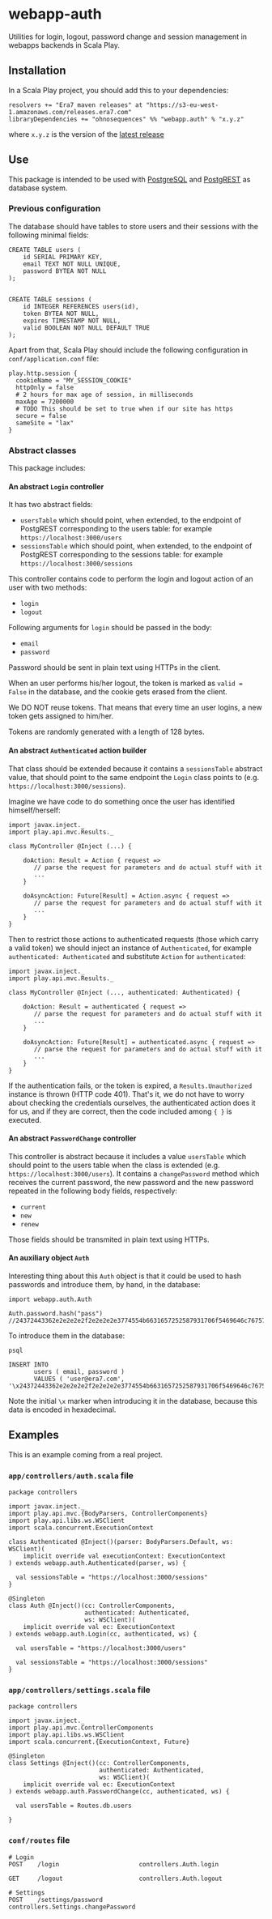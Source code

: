 # webapp-auth
Utilities for login, logout, password change and session management in webapps backends in Scala Play.

## Installation

In a Scala Play project, you should add this to your dependencies:

```
resolvers += "Era7 maven releases" at "https://s3-eu-west-1.amazonaws.com/releases.era7.com"
libraryDependencies += "ohnosequences" %% "webapp.auth" % "x.y.z"
```

where `x.y.z` is the version of the [latest release](https://github.com/ohnosequences/webapp-auth/releases/latest)


## Use

This package is intended to be used with [PostgreSQL](https://www.postgresql.org) and [PostgREST](http://postgrest.org) as database system.

### Previous configuration

The database should have tables to store users and their sessions with the following minimal fields:

```
CREATE TABLE users (
    id SERIAL PRIMARY KEY,
    email TEXT NOT NULL UNIQUE,
    password BYTEA NOT NULL
);


CREATE TABLE sessions (
    id INTEGER REFERENCES users(id),
    token BYTEA NOT NULL,
    expires TIMESTAMP NOT NULL,
    valid BOOLEAN NOT NULL DEFAULT TRUE
);
```

Apart from that, Scala Play should include the following configuration in `conf/application.conf` file:

```
play.http.session {
  cookieName = "MY_SESSION_COOKIE"
  httpOnly = false
  # 2 hours for max age of session, in milliseconds
  maxAge = 7200000
  # TODO This should be set to true when if our site has https
  secure = false
  sameSite = "lax"
}
```

### Abstract classes

This package includes:

#### An abstract `Login` controller

It has two abstract fields: 

* `usersTable` which should point, when extended, to the endpoint of PostgREST corresponding to the 
users table: for example `https://localhost:3000/users`
* `sessionsTable` which should point, when extended, to the endpoint of PostgREST corresponding to 
the sessions table: for example `https://localhost:3000/sessions`

This controller contains code to perform the login and logout action of an user with two methods:

* `login`
* `logout`

Following arguments for `login` should be passed in the body:

* `email`
* `password`

Password should be sent in plain text using HTTPs in the client.

When an user performs his/her logout, the token is marked as `valid = False` in the database, and the cookie gets erased from the client.

We DO NOT reuse tokens. That means that every time an user logins, a new token gets assigned to him/her.

Tokens are randomly generated with a length of 128 bytes.

#### An abstract `Authenticated` action builder

That class should be extended because it contains a `sessionsTable` abstract value, that should point to the same endpoint the `Login` class points to (e.g. `https://localhost:3000/sessions`).

Imagine we have code to do something once the user has identified himself/herself:

```
import javax.inject._
import play.api.mvc.Results._

class MyController @Inject (...) {
    
    doAction: Result = Action { request =>
       // parse the request for parameters and do actual stuff with it
       ...
    }
    
    doAsyncAction: Future[Result] = Action.async { request =>
       // parse the request for parameters and do actual stuff with it
       ...
    }
}
```

Then to restrict those actions to authenticated requests (those which carry a valid token) we should 
inject an instance of `Authenticated`, for example `authenticated: Authenticated` and substitute `Action` for `authenticated`:

```
import javax.inject._
import play.api.mvc.Results._

class MyController @Inject (..., authenticated: Authenticated) {
    
    doAction: Result = authenticated { request =>
       // parse the request for parameters and do actual stuff with it
       ...
    }
    
    doAsyncAction: Future[Result] = authenticated.async { request =>
       // parse the request for parameters and do actual stuff with it
       ...
    }
}
```

If the authentication fails, or the token is expired, a `Results.Unauthorized` instance is thrown (HTTP code 401). That's it, we do not have to worry about checking the credentials ourselves, the authenticated action does it for us, and if they are correct, then the code included among `{ }` is executed.

#### An abstract `PasswordChange` controller

This controller is abstract because it includes a value `usersTable` which should point to the users table when the class is extended (e.g. `https://localhost:3000/users`). It contains a `changePassword` method which receives the current password, the new password and the new password repeated in the following body fields, respectively:

* `current`
* `new`
* `renew`

Those fields should be transmited in plain text using HTTPs.

#### An auxiliary object `Auth`

Interesting thing about this `Auth` object is that it could be used to hash passwords and introduce them, by hand, in the database:

```
import webapp.auth.Auth

Auth.password.hash("pass")
//24372443362e2e2e2e2f2e2e2e2e3774554b6631657252587931706f5469646c76757a4d74526a7949797058423972364a537a6944495061332470394c537a74316b496e454b52583333435453626d462e30664f4f2f706a64503141435636514c2f78633200
```

To introduce them in the database:

```
psql

INSERT INTO
       users ( email, password )
       VALUES ( 'user@era7.com',       '\x24372443362e2e2e2e2f2e2e2e2e3774554b6631657252587931706f5469646c76757a4d74526a7949797058423972364a537a6944495061332470394c537a74316b496e454b52583333435453626d462e30664f4f2f706a64503141435636514c2f78633200');

```

Note the initial `\x` marker when introducing it in the database, because this data is encoded in hexadecimal.

## Examples

This is an example coming from a real project.

### `app/controllers/auth.scala` file

```
package controllers

import javax.inject._
import play.api.mvc.{BodyParsers, ControllerComponents}
import play.api.libs.ws.WSClient
import scala.concurrent.ExecutionContext

class Authenticated @Inject()(parser: BodyParsers.Default, ws: WSClient)(
    implicit override val executionContext: ExecutionContext
) extends webapp.auth.Authenticated(parser, ws) {

  val sessionsTable = "https://localhost:3000/sessions"
}

@Singleton
class Auth @Inject()(cc: ControllerComponents,
                     authenticated: Authenticated,
                     ws: WSClient)(
    implicit override val ec: ExecutionContext
) extends webapp.auth.Login(cc, authenticated, ws) {

  val usersTable = "https://localhost:3000/users"

  val sessionsTable = "https://localhost:3000/sessions"
}
```

### `app/controllers/settings.scala` file

```
package controllers

import javax.inject._
import play.api.mvc.ControllerComponents
import play.api.libs.ws.WSClient
import scala.concurrent.{ExecutionContext, Future}

@Singleton
class Settings @Inject()(cc: ControllerComponents,
                         authenticated: Authenticated,
                         ws: WSClient)(
    implicit override val ec: ExecutionContext
) extends webapp.auth.PasswordChange(cc, authenticated, ws) {

  val usersTable = Routes.db.users

}
```

### `conf/routes` file

```
# Login
POST    /login                      controllers.Auth.login

GET     /logout                     controllers.Auth.logout

# Settings
POST    /settings/password          controllers.Settings.changePassword
```
